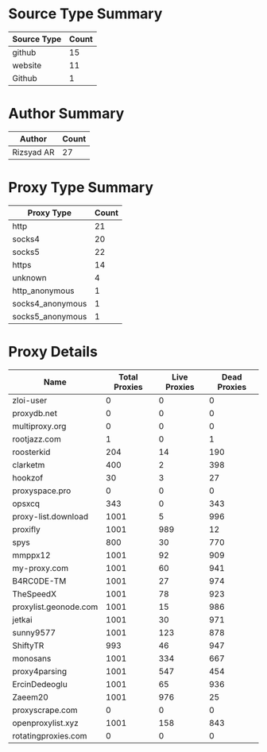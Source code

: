 # Source Type Summary

| Source Type | Count |
|-------------|-------|
| github | 15 |
| website | 11 |
| Github | 1 |


# Author Summary

| Author | Count |
|--------|-------|
| Rizsyad AR | 27 |


# Proxy Type Summary

| Proxy Type | Count |
|------------|-------|
| http | 21 |
| socks4 | 20 |
| socks5 | 22 |
| https | 14 |
| unknown | 4 |
| http_anonymous | 1 |
| socks4_anonymous | 1 |
| socks5_anonymous | 1 |


# Proxy Details

| Name | Total Proxies | Live Proxies | Dead Proxies |
|------|---------------|--------------|---------------|
| zloi-user | 0 | 0 | 0 |
| proxydb.net | 0 | 0 | 0 |
| multiproxy.org | 0 | 0 | 0 |
| rootjazz.com | 1 | 0 | 1 |
| roosterkid | 204 | 14 | 190 |
| clarketm | 400 | 2 | 398 |
| hookzof | 30 | 3 | 27 |
| proxyspace.pro | 0 | 0 | 0 |
| opsxcq | 343 | 0 | 343 |
| proxy-list.download | 1001 | 5 | 996 |
| proxifly | 1001 | 989 | 12 |
| spys | 800 | 30 | 770 |
| mmppx12 | 1001 | 92 | 909 |
| my-proxy.com | 1001 | 60 | 941 |
| B4RC0DE-TM | 1001 | 27 | 974 |
| TheSpeedX | 1001 | 78 | 923 |
| proxylist.geonode.com | 1001 | 15 | 986 |
| jetkai | 1001 | 30 | 971 |
| sunny9577 | 1001 | 123 | 878 |
| ShiftyTR | 993 | 46 | 947 |
| monosans | 1001 | 334 | 667 |
| proxy4parsing | 1001 | 547 | 454 |
| ErcinDedeoglu | 1001 | 65 | 936 |
| Zaeem20 | 1001 | 976 | 25 |
| proxyscrape.com | 0 | 0 | 0 |
| openproxylist.xyz | 1001 | 158 | 843 |
| rotatingproxies.com | 0 | 0 | 0 |
